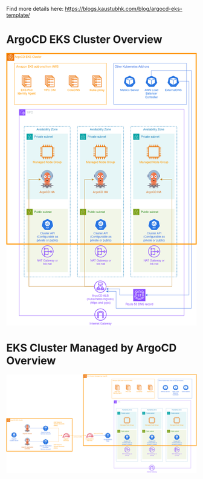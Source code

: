 Find more details here: https://blogs.kaustubhk.com/blog/argocd-eks-template/

# ArgoCD EKS Cluster Overview

![ArgoCDCluster](images/ArgoCDCluster.png)

# EKS Cluster Managed by ArgoCD Overview

![ArgoCDManagedCluster](images/ArgoCDManagedCluster.png)

